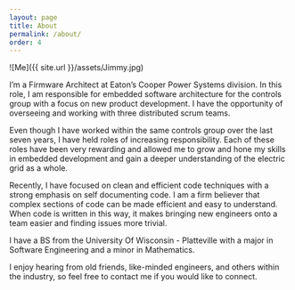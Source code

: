 ```yaml
---
layout: page
title: About
permalink: /about/
order: 4
---
```


![Me]({{ site.url }}/assets/Jimmy.jpg)

I’m a Firmware Architect at Eaton’s Cooper Power Systems division. In this role, I am responsible for embedded software architecture for the controls group with a focus on new product development. I have the opportunity of overseeing and working with three distributed scrum teams.

Even though I have worked within the same controls group over the last seven years, I have held roles of increasing responsibility. Each of these roles have been very rewarding and allowed me to grow and hone my skills in embedded development and gain a deeper understanding of the electric grid as a whole.

Recently, I have focused on clean and efficient code techniques with a strong emphasis on self documenting code. I am a firm believer that complex sections of code can be made efficient and easy to understand. When code is written in this way, it makes bringing new engineers onto a team easier and finding issues more trivial.

I have a BS from the University Of Wisconsin - Platteville with a major in Software Engineering and a minor in Mathematics.

I enjoy hearing from old friends, like-minded engineers, and others within the industry, so feel free to contact me if you would like to connect.

